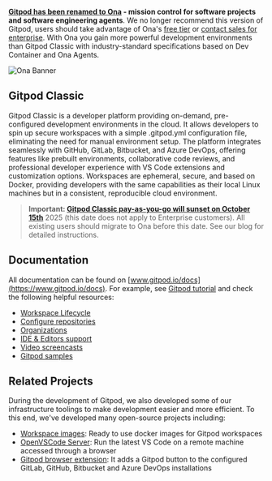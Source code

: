 **[Gitpod has been renamed to Ona](https://ona.com/stories/gitpod-is-now-ona) - mission control for software projects and software engineering agents**. We no longer recommend this version of Gitpod, users should take advantage of Ona's [free tier](https://app.gitpod.io/) or [contact sales for enterprise](https://ona.com/enterprise). With Ona you gain more powerful development environments than Gitpod Classic with industry-standard specifications based on Dev Container and Ona Agents.

![Ona Banner](https://github.com/user-attachments/assets/68f8c148-07da-4831-a6f6-ff4d1f1ec321)

## Gitpod Classic 

Gitpod Classic is a developer platform providing on-demand, pre-configured development environments in the cloud. It allows developers to spin up secure workspaces with a simple .gitpod.yml configuration file, eliminating the need for manual environment setup. The platform integrates seamlessly with GitHub, GitLab, Bitbucket, and Azure DevOps, offering features like prebuilt environments, collaborative code reviews, and professional developer experience with VS Code extensions and customization options. Workspaces are ephemeral, secure, and based on Docker, providing developers with the same capabilities as their local Linux machines but in a consistent, reproducible cloud environment.

> **Important: [Gitpod Classic pay-as-you-go will sunset on October 15th](https://ona.com/stories/gitpod-classic-payg-sunset)** 2025 (this date does not apply to Enterprise customers). All existing users should migrate to Ona before this date. See our blog for detailed instructions.

## Documentation

All documentation can be found on [www.gitpod.io/docs](https://www.gitpod.io/docs). For example, see [Gitpod tutorial](https://www.gitpod.io/docs/introduction/gitpod-tutorial) and check the following helpful resources:
  - [Workspace Lifecycle](https://www.gitpod.io/docs/configure/workspaces/workspace-lifecycle)
  - [Configure repositories](https://www.gitpod.io/docs/configure/repositories)
  - [Organizations](https://www.gitpod.io/docs/configure/orgs)
  - [IDE & Editors support](https://www.gitpod.io/docs/references/ides-and-editors)
  - [Video screencasts](https://www.gitpod.io/screencasts)
  - [Gitpod samples](https://github.com/gitpod-samples)

## Related Projects

During the development of Gitpod, we also developed some of our infrastructure toolings to make development easier and more efficient. To this end, we've developed many open-source projects including:
- [Workspace images](https://github.com/gitpod-io/workspace-images): Ready to use docker images for Gitpod workspaces
- [OpenVSCode Server](https://github.com/gitpod-io/openvscode-server): Run the latest VS Code on a remote machine accessed through a browser
- [Gitpod browser extension](https://github.com/gitpod-io/browser-extension): It adds a Gitpod button to the configured GitLab, GitHub, Bitbucket and Azure DevOps installations
